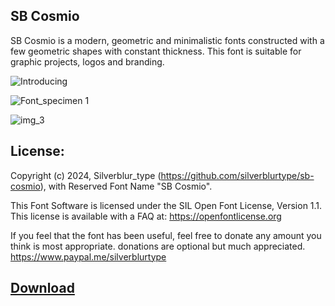 ## SB Cosmio

SB Cosmio is a modern, geometric and minimalistic fonts constructed with a few geometric shapes with constant thickness. This font is suitable for graphic projects, logos and branding.

![Introducing](https://github.com/silverblurtype/sb-cosmio/assets/163983174/0b0502f3-703d-45f8-8e3d-71580a198103)

![Font_specimen 1](https://github.com/silverblurtype/sb-cosmio/assets/163983174/ef6e243d-bdae-4b90-8d2d-dac49e88b872)

![img_3](https://github.com/silverblurtype/sb-cosmio/assets/163983174/8b7a0099-b1a3-4e3a-b091-f17f229cc546)

## License:
Copyright (c) 2024, Silverblur_type (https://github.com/silverblurtype/sb-cosmio),
with Reserved Font Name "SB Cosmio".

This Font Software is licensed under the SIL Open Font License, Version 1.1. This license is available with a FAQ at:
https://openfontlicense.org

If you feel that the font has been useful, feel free to donate any amount you think is most appropriate. donations are optional but much appreciated.
https://www.paypal.me/silverblurtype


## [Download](https://github.com/silverblurtype/fonts/raw/main/sb_skate_blade/SBSkateblade-Regular.otf)

